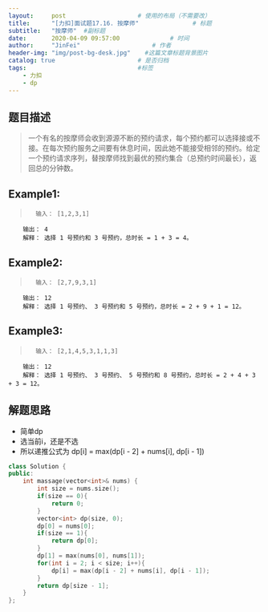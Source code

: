 ```yaml
---
layout:     post                    # 使用的布局（不需要改） 
title:      "[力扣]面试题17.16. 按摩师"               # 标题  
subtitle:   "按摩师"  #副标题 
date:       2020-04-09 09:57:00              # 时间 
author:     "JinFei"                    # 作者 
header-img: "img/post-bg-desk.jpg"    #这篇文章标题背景图片 
catalog: true                       # 是否归档 
tags:                               #标签     
    - 力扣
    - dp
---
```


## 题目描述
>   一个有名的按摩师会收到源源不断的预约请求，每个预约都可以选择接或不接。在每次预约服务之间要有休息时间，因此她不能接受相邻的预约。给定一个预约请求序列，替按摩师找到最优的预约集合（总预约时间最长），返回总的分钟数。


## Example1:
 
>       输入： [1,2,3,1]
        输出： 4
        解释： 选择 1 号预约和 3 号预约，总时长 = 1 + 3 = 4。


## Example2:
 
>       输入： [2,7,9,3,1]
        输出： 12
        解释： 选择 1 号预约、 3 号预约和 5 号预约，总时长 = 2 + 9 + 1 = 12。

## Example3:
 
>       输入： [2,1,4,5,3,1,1,3]
        输出： 12
        解释： 选择 1 号预约、 3 号预约、 5 号预约和 8 号预约，总时长 = 2 + 4 + 3 + 3 = 12。


## 解题思路
- 简单dp
- 选当前i，还是不选
- 所以递推公式为 dp[i] = max(dp[i - 2] + nums[i], dp[i - 1])

```C++
class Solution {
public:
    int massage(vector<int>& nums) {
        int size = nums.size();
        if(size == 0){
            return 0;
        }
        vector<int> dp(size, 0);
        dp[0] = nums[0];
        if(size == 1){
            return dp[0];
        }
        dp[1] = max(nums[0], nums[1]);
        for(int i = 2; i < size; i++){
            dp[i] = max(dp[i - 2] + nums[i], dp[i - 1]);
        }
        return dp[size - 1];
    }
};
```
